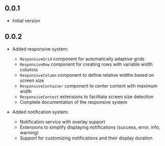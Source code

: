## 0.0.1

* Initial version 

## 0.0.2

* Added responsive system:
  * `ResponsiveGrid` component for automatically adaptive grids
  * `ResponsiveRow` component for creating rows with variable width columns
  * `ResponsiveColumn` component to define relative widths based on screen size
  * `ResponsiveContainer` component to center content with maximum width
  * `ResponsiveContext` extensions to facilitate screen size detection
  * Complete documentation of the responsive system

* Added notification system:
  * Notification service with overlay support
  * Extensions to simplify displaying notifications (success, error, info, warning)
  * Support for customizing notifications and their display duration


